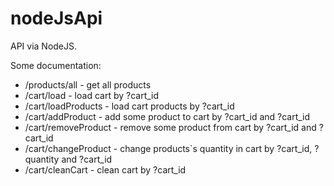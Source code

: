 # nodeJsApi
API via NodeJS.

Some documentation:

- /products/all - get all products
- /cart/load - load cart by ?cart_id
- /cart/loadProducts - load cart products by ?cart_id
- /cart/addProduct - add some product to cart by ?cart_id and ?cart_id
- /cart/removeProduct - remove some product from cart by ?cart_id and ?cart_id
- /cart/changeProduct - change products`s quantity in cart by ?cart_id, ?quantity and ?cart_id
- /cart/cleanCart - clean cart by ?cart_id
